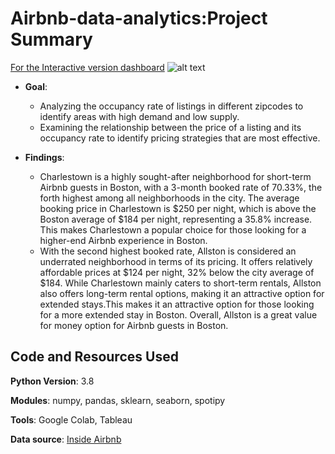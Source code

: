 # Airbnb-data-analytics:Project Summary
[For the Interactive version dashboard](https://public.tableau.com/app/profile/jake6334/viz/BostonAirbnb_16749439576350/Dashboard1?publish=yes)
![alt text](https://github.com/YunlouTeng/Airbnb-data-analytics/blob/main/Dashboard.png)

* **Goal**:
   * Analyzing the occupancy rate of listings in different zipcodes to identify areas with high demand and low supply.
   * Examining the relationship between the price of a listing and its occupancy rate to identify pricing strategies that are most effective.

* **Findings**:
   * Charlestown is a highly sought-after neighborhood for short-term Airbnb guests in Boston, with a 3-month booked rate of 70.33%, the forth highest among all neighborhoods in the city. The average booking price in Charlestown is $250 per night, which is above the Boston average of $184 per night, representing a 35.8% increase. This makes Charlestown a popular choice for those looking for a higher-end Airbnb experience in Boston.
   * With the second highest booked rate, Allston is considered an underrated neighborhood in terms of its pricing. It offers relatively affordable prices at $124 per night, 32% below the city average of $184. While Charlestown mainly caters to short-term rentals, Allston also offers long-term rental options, making it an attractive option for extended stays.This makes it an attractive option for those looking for a more extended stay in Boston. Overall, Allston is a great value for money option for Airbnb guests in Boston.

## Code and Resources Used

**Python Version**: 3.8

**Modules**: numpy, pandas, sklearn, seaborn, spotipy

**Tools**: Google Colab, Tableau

**Data source**: [Inside Airbnb](http://insideairbnb.com/get-the-data)
